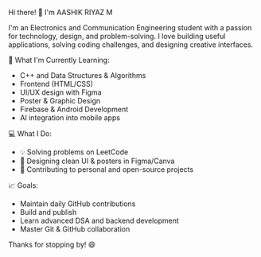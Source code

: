  Hi there! 👋 I'm AASHIK RIYAZ M

I'm an Electronics and Communication Engineering student with a passion for technology, design, and problem-solving. I love building useful applications, solving coding challenges, and designing creative interfaces.

🧠 What I'm Currently Learning:
- C++ and Data Structures & Algorithms
- Frontend  (HTML/CSS)
- UI/UX design with Figma
- Poster & Graphic Design
- Firebase & Android Development
- AI integration into mobile apps

💻 What I Do:
- 💡 Solving problems on LeetCode
- 🎨 Designing clean UI & posters in Figma/Canva
- 🔧 Contributing to personal and open-source projects

 📈 Goals:
- Maintain daily GitHub contributions
- Build and publish 
- Learn advanced DSA and backend development
- Master Git & GitHub collaboration


Thanks for stopping by! 😄  

